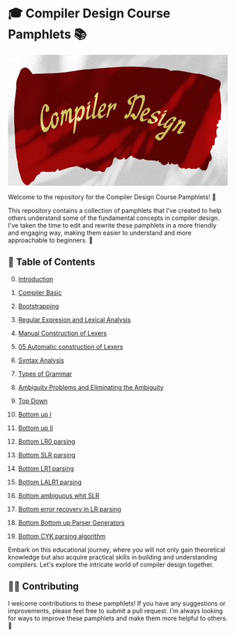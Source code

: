 

# 🎓 Compiler Design Course Pamphlets 📚

<img src="../pictures/compiler-readme.jpg" height="300" width="1200" />

Welcome to the repository for the Compiler Design Course Pamphlets! 🎉

This repository contains a collection of pamphlets that I've created to help others understand some of the fundamental concepts in compiler design. I've taken the time to edit and rewrite these pamphlets in a more friendly and engaging way, making them easier to understand and more approachable to beginners. 📝

## 📖 Table of Contents

00. [Introduction](./00_Introduction.md)

01. [Compiler Basic](./01_Compiler-Basic.md)

02. [Bootstrapping](./02_Bootstrapping.md)

03. [Regular Expresion and Lexical Analysis](./03_Regular-Expressions-and-Lexical-Analysis.md)

04. [Manual Construction of Lexers](./04_1_Manual_Construction_of_Lexers.md)

05. [05 Automatic construction of Lexers](./05_Automatic_construction_of_Lexers.md)

06. [Syntax Analysis](./06_Syntax-Analysis.md)

07. [Types of Grammar](./07_Types-of-Grammar.md)

08. [Ambiguity Problems and Eliminating the Ambiguity](./08_Ambiguity-Problems-and-Eliminating-the-Ambiguity.md)

09. [Top Down](./09_Top-down.md)

10. [Bottom up I](./10_Bottom-up_I.md)

11. [Bottom up II](./11_Bottom-up_II.md)

12. [Bottom LR0 parsing](./12_LR0_parsing.md)

13. [Bottom SLR parsing](./13_SLR_parsing.md)

14. [Bottom LR1 parsing](./14_LR1_parsing.md)

15. [Bottom LALR1 parsing](./15_LALR1_parsing.md)

16. [Bottom ambiguous whit SLR](./16_ambiguous_whit_SLR.md)

17. [Bottom error recovery in LR parsing](./17_error_recovery_in_LR_parsing.md)

18. [Bottom Bottom up Parser Generators](./18_Bottom-up-Parser-Generators.md)

19. [Bottom CYK parsing algorithm](./19-CYK_parsing_algorithm.md)


Embark on this educational journey, where you will not only gain theoretical knowledge but also acquire practical skills in building and understanding compilers. Let's explore the intricate world of compiler design together.


## 👩‍💻 Contributing

I welcome contributions to these pamphlets! If you have any suggestions or improvements, please feel free to submit a pull request. I'm always looking for ways to improve these pamphlets and make them more helpful to others. 🙌
